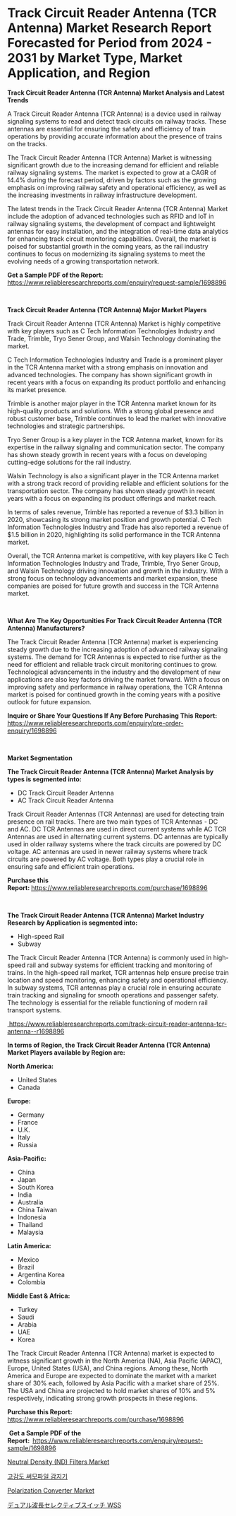 <p><h1>Track Circuit Reader Antenna (TCR Antenna) Market Research Report Forecasted for Period from 2024 -  2031 by Market Type, Market Application, and Region</h1></p><p><strong>Track Circuit Reader Antenna (TCR Antenna) Market Analysis and Latest Trends</strong></p>
<p><p>A Track Circuit Reader Antenna (TCR Antenna) is a device used in railway signaling systems to read and detect track circuits on railway tracks. These antennas are essential for ensuring the safety and efficiency of train operations by providing accurate information about the presence of trains on the tracks.</p><p>The Track Circuit Reader Antenna (TCR Antenna) Market is witnessing significant growth due to the increasing demand for efficient and reliable railway signaling systems. The market is expected to grow at a CAGR of 14.4% during the forecast period, driven by factors such as the growing emphasis on improving railway safety and operational efficiency, as well as the increasing investments in railway infrastructure development.</p><p>The latest trends in the Track Circuit Reader Antenna (TCR Antenna) Market include the adoption of advanced technologies such as RFID and IoT in railway signaling systems, the development of compact and lightweight antennas for easy installation, and the integration of real-time data analytics for enhancing track circuit monitoring capabilities. Overall, the market is poised for substantial growth in the coming years, as the rail industry continues to focus on modernizing its signaling systems to meet the evolving needs of a growing transportation network.</p></p>
<p><strong>Get a Sample PDF of the Report:&nbsp;</strong> <a href="https://www.reliableresearchreports.com/enquiry/request-sample/1698896">https://www.reliableresearchreports.com/enquiry/request-sample/1698896</a></p>
<p>&nbsp;</p>
<p><strong>Track Circuit Reader Antenna (TCR Antenna) Major Market Players</strong></p>
<p><p>Track Circuit Reader Antenna (TCR Antenna) Market is highly competitive with key players such as C Tech Information Technologies Industry and Trade, Trimble, Tryo Sener Group, and Walsin Technology dominating the market. </p><p>C Tech Information Technologies Industry and Trade is a prominent player in the TCR Antenna market with a strong emphasis on innovation and advanced technologies. The company has shown significant growth in recent years with a focus on expanding its product portfolio and enhancing its market presence.</p><p>Trimble is another major player in the TCR Antenna market known for its high-quality products and solutions. With a strong global presence and robust customer base, Trimble continues to lead the market with innovative technologies and strategic partnerships.</p><p>Tryo Sener Group is a key player in the TCR Antenna market, known for its expertise in the railway signaling and communication sector. The company has shown steady growth in recent years with a focus on developing cutting-edge solutions for the rail industry.</p><p>Walsin Technology is also a significant player in the TCR Antenna market with a strong track record of providing reliable and efficient solutions for the transportation sector. The company has shown steady growth in recent years with a focus on expanding its product offerings and market reach.</p><p>In terms of sales revenue, Trimble has reported a revenue of $3.3 billion in 2020, showcasing its strong market position and growth potential. C Tech Information Technologies Industry and Trade has also reported a revenue of $1.5 billion in 2020, highlighting its solid performance in the TCR Antenna market.</p><p>Overall, the TCR Antenna market is competitive, with key players like C Tech Information Technologies Industry and Trade, Trimble, Tryo Sener Group, and Walsin Technology driving innovation and growth in the industry. With a strong focus on technology advancements and market expansion, these companies are poised for future growth and success in the TCR Antenna market.</p></p>
<p>&nbsp;</p>
<p><strong>What Are The Key Opportunities For Track Circuit Reader Antenna (TCR Antenna) Manufacturers?</strong></p>
<p><p>The Track Circuit Reader Antenna (TCR Antenna) market is experiencing steady growth due to the increasing adoption of advanced railway signaling systems. The demand for TCR Antennas is expected to rise further as the need for efficient and reliable track circuit monitoring continues to grow. Technological advancements in the industry and the development of new applications are also key factors driving the market forward. With a focus on improving safety and performance in railway operations, the TCR Antenna market is poised for continued growth in the coming years with a positive outlook for future expansion.</p></p>
<p><strong>Inquire or Share Your Questions If Any Before Purchasing This Report:</strong> <a href="https://www.reliableresearchreports.com/enquiry/pre-order-enquiry/1698896">https://www.reliableresearchreports.com/enquiry/pre-order-enquiry/1698896</a></p>
<p>&nbsp;</p>
<p><strong>Market Segmentation</strong></p>
<p><strong>The Track Circuit Reader Antenna (TCR Antenna) Market Analysis by types is segmented into:</strong></p>
<p><ul><li>DC Track Circuit Reader Antenna</li><li>AC Track Circuit Reader Antenna</li></ul></p>
<p><p>Track Circuit Reader Antennas (TCR Antennas) are used for detecting train presence on rail tracks. There are two main types of TCR Antennas - DC and AC. DC TCR Antennas are used in direct current systems while AC TCR Antennas are used in alternating current systems. DC antennas are typically used in older railway systems where the track circuits are powered by DC voltage. AC antennas are used in newer railway systems where track circuits are powered by AC voltage. Both types play a crucial role in ensuring safe and efficient train operations.</p></p>
<p><strong>Purchase this Report:&nbsp;</strong><a href="https://www.reliableresearchreports.com/purchase/1698896">https://www.reliableresearchreports.com/purchase/1698896</a></p>
<p>&nbsp;</p>
<p><strong>The Track Circuit Reader Antenna (TCR Antenna) Market Industry Research by Application is segmented into:</strong></p>
<p><ul><li>High-speed Rail</li><li>Subway</li></ul></p>
<p><p>The Track Circuit Reader Antenna (TCR Antenna) is commonly used in high-speed rail and subway systems for efficient tracking and monitoring of trains. In the high-speed rail market, TCR antennas help ensure precise train location and speed monitoring, enhancing safety and operational efficiency. In subway systems, TCR antennas play a crucial role in ensuring accurate train tracking and signaling for smooth operations and passenger safety. The technology is essential for the reliable functioning of modern rail transport systems.</p></p>
<p><a href="https://www.reliableresearchreports.com/track-circuit-reader-antenna-tcr-antenna--r1698896">&nbsp;https://www.reliableresearchreports.com/track-circuit-reader-antenna-tcr-antenna--r1698896</a></p>
<p><strong>In terms of Region, the Track Circuit Reader Antenna (TCR Antenna) Market Players available by Region are:</strong></p>
<p>
    <p> <strong> North America: </strong>
        <ul>
            <li>United States</li>
            <li>Canada</li>
        </ul>
        </p> 
    <p> <strong> Europe: </strong>
        <ul>
            <li>Germany</li>
            <li>France</li>
            <li>U.K.</li>
            <li>Italy</li>
            <li>Russia</li>
        </ul>
        </p> 
    <p> <strong> Asia-Pacific: </strong>
        <ul>
            <li>China</li>
            <li>Japan</li>
            <li>South Korea</li>
            <li>India</li>
            <li>Australia</li>
            <li>China Taiwan</li>
            <li>Indonesia</li>
            <li>Thailand</li>
            <li>Malaysia</li>
        </ul>
        </p> 
    <p> <strong> Latin America: </strong>
        <ul>
            <li>Mexico</li>
            <li>Brazil</li>
            <li>Argentina Korea</li>
            <li>Colombia</li>
        </ul>
        </p> 
    <p> <strong> Middle East & Africa: </strong>
        <ul>
            <li>Turkey</li>
            <li>Saudi</li>
            <li>Arabia</li>
            <li>UAE</li>
            <li>Korea</li>
        </ul>
    </p>
    </p>
<p><p>The Track Circuit Reader Antenna (TCR Antenna) market is expected to witness significant growth in the North America (NA), Asia Pacific (APAC), Europe, United States (USA), and China regions. Among these, North America and Europe are expected to dominate the market with a market share of 30% each, followed by Asia Pacific with a market share of 25%. The USA and China are projected to hold market shares of 10% and 5% respectively, indicating strong growth prospects in these regions.</p></p>
<p><strong>Purchase this Report: </strong><a href="https://www.reliableresearchreports.com/purchase/1698896">https://www.reliableresearchreports.com/purchase/1698896</a></p>
<p>&nbsp;<strong>Get a Sample PDF of the Report:&nbsp;&nbsp;</strong><a href="https://www.reliableresearchreports.com/enquiry/request-sample/1698896">https://www.reliableresearchreports.com/enquiry/request-sample/1698896</a></p>
<p><strong></strong></p>
<p><p><a href="https://github.com/Paul14Anderson63/Market-Research-Report-List-4/blob/main/neutral-density-nd-filters-market.md">Neutral Density (ND) Filters Market</a></p><p><a href="https://github.com/nhaiquang84/Market-Research-Report-List-1/blob/main/1626467122586.md">고감도 써모파일 감지기</a></p><p><a href="https://github.com/mabutironaldo/Market-Research-Report-List-4/blob/main/polarization-converter-market.md">Polarization Converter Market</a></p><p><a href="https://github.com/dandier2003/Market-Research-Report-List-2/blob/main/3047714124578.md">デュアル波長セレクティブスイッチ WSS</a></p></p>